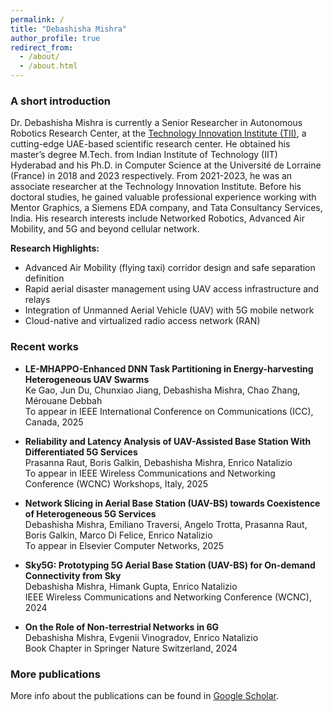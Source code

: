 ```yaml
---
permalink: /
title: "Debashisha Mishra"
author_profile: true
redirect_from: 
  - /about/
  - /about.html
---
```


### A short introduction
Dr. Debashisha Mishra is currently a Senior Researcher in Autonomous Robotics Research Center, at the [Technology Innovation Institute (TII)](https://www.tii.ae/), a cutting-edge UAE-based scientific research center. He obtained his master’s degree M.Tech. from Indian Institute of Technology (IIT) Hyderabad and his Ph.D. in Computer Science at the Université de Lorraine (France) in 2018 and 2023 respectively. From 2021-2023, he was an associate researcher at the Technology Innovation Institute. Before his doctoral studies, he gained valuable professional experience working with Mentor Graphics, a Siemens EDA company, and Tata Consultancy Services, India. His research interests include Networked Robotics, Advanced Air Mobility, and 5G and beyond cellular network. 

<b>Research Highlights:</b>
* Advanced Air Mobility (flying taxi) corridor design and safe separation definition
* Rapid aerial disaster management using UAV access infrastructure and relays
* Integration of Unmanned Aerial Vehicle (UAV) with 5G mobile network 
* Cloud-native and virtualized radio access network (RAN) 

### Recent works

* **LE-MHAPPO-Enhanced DNN Task Partitioning in Energy-harvesting Heterogeneous UAV Swarms**\
Ke Gao, Jun Du, Chunxiao Jiang, Debashisha Mishra, Chao Zhang, Mérouane Debbah\
To appear in IEEE International Conference on Communications (ICC), Canada, 2025


* **Reliability and Latency Analysis of UAV-Assisted Base Station With Differentiated 5G Services**\
Prasanna Raut, Boris Galkin, Debashisha Mishra, Enrico Natalizio\
To appear in IEEE Wireless Communications and Networking Conference (WCNC) Workshops, Italy, 2025

* **Network Slicing in Aerial Base Station (UAV-BS) towards Coexistence of Heterogeneous 5G Services**\
Debashisha Mishra, Emiliano Traversi, Angelo Trotta, Prasanna Raut, Boris Galkin, Marco Di Felice, Enrico Natalizio\
To appear in Elsevier Computer Networks, 2025

* **Sky5G: Prototyping 5G Aerial Base Station (UAV-BS) for On-demand Connectivity from Sky**\
Debashisha Mishra, Himank Gupta, Enrico Natalizio\
IEEE Wireless Communications and Networking Conference (WCNC), 2024

* **On the Role of Non-terrestrial Networks in 6G**\
Debashisha Mishra, Evgenii Vinogradov, Enrico Natalizio\
Book Chapter in Springer Nature Switzerland, 2024


### More publications
More info about the publications can be found in [Google Scholar](https://scholar.google.com/citations?user=--81kT8AAAAJ&hl=en&authuser=1).
